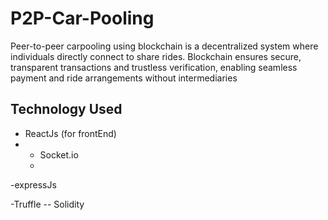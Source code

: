 # P2P-Car-Pooling
Peer-to-peer carpooling using blockchain is a decentralized system where individuals directly connect to share rides. Blockchain ensures secure, transparent transactions and trustless verification, enabling seamless payment and ride arrangements without intermediaries


## Technology Used
- ReactJs (for frontEnd)
- - Socket.io
  -  

-expressJs

-Truffle
-- Solidity 
